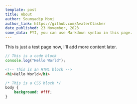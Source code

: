 ```yaml
---
template: post
title: About
author: Soumyadip Moni
author_link: https://github.com/AvaterClasher
date_published: 23 November, 2023
some_data: FYI, you can use Markdown syntax in this page.
---
```


<!-- @format -->

This is just a test page now, I'll add more content later.

```js
// This is a code block
console.log("Hello World");
```

```html
<!-- This is an HTML block -->
<h1>Hello World</h1>
```

```css
/* This is a CSS block */
body {
	background: #fff;
}
```

